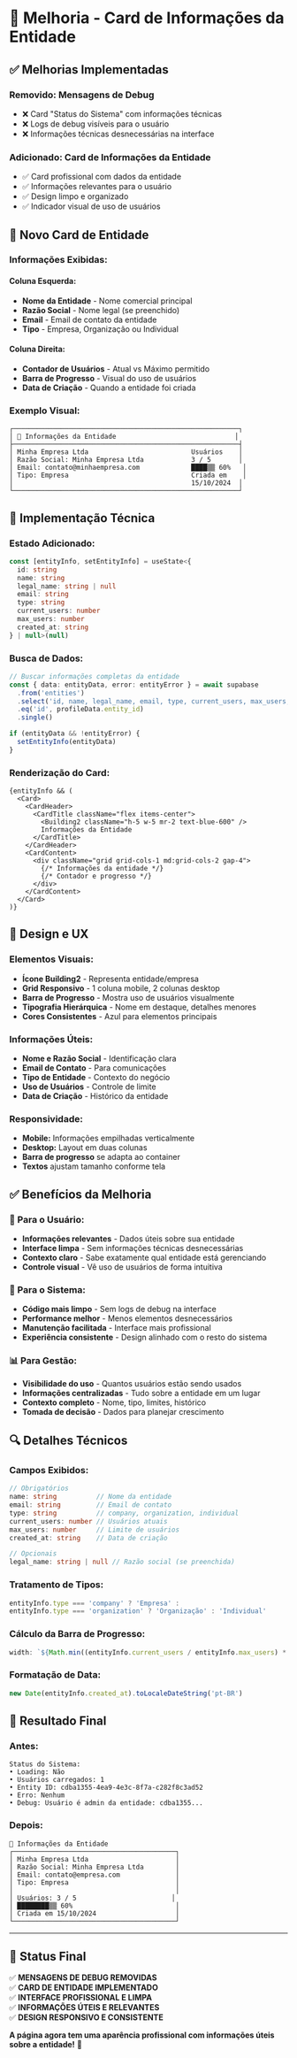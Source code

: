 # 🎨 Melhoria - Card de Informações da Entidade

## ✅ Melhorias Implementadas

### **Removido: Mensagens de Debug**
- ❌ Card "Status do Sistema" com informações técnicas
- ❌ Logs de debug visíveis para o usuário
- ❌ Informações técnicas desnecessárias na interface

### **Adicionado: Card de Informações da Entidade**
- ✅ Card profissional com dados da entidade
- ✅ Informações relevantes para o usuário
- ✅ Design limpo e organizado
- ✅ Indicador visual de uso de usuários

## 🎯 Novo Card de Entidade

### **Informações Exibidas:**

#### **Coluna Esquerda:**
- **Nome da Entidade** - Nome comercial principal
- **Razão Social** - Nome legal (se preenchido)
- **Email** - Email de contato da entidade
- **Tipo** - Empresa, Organização ou Individual

#### **Coluna Direita:**
- **Contador de Usuários** - Atual vs Máximo permitido
- **Barra de Progresso** - Visual do uso de usuários
- **Data de Criação** - Quando a entidade foi criada

### **Exemplo Visual:**
```
┌─────────────────────────────────────────────────────────┐
│ 🏢 Informações da Entidade                              │
├─────────────────────────────────────────────────────────┤
│ Minha Empresa Ltda                          Usuários    │
│ Razão Social: Minha Empresa Ltda            3 / 5       │
│ Email: contato@minhaempresa.com             ████▒▒ 60%   │
│ Tipo: Empresa                               Criada em    │
│                                             15/10/2024  │
└─────────────────────────────────────────────────────────┘
```

## 🔧 Implementação Técnica

### **Estado Adicionado:**
```typescript
const [entityInfo, setEntityInfo] = useState<{
  id: string
  name: string
  legal_name: string | null
  email: string
  type: string
  current_users: number
  max_users: number
  created_at: string
} | null>(null)
```

### **Busca de Dados:**
```typescript
// Buscar informações completas da entidade
const { data: entityData, error: entityError } = await supabase
  .from('entities')
  .select('id, name, legal_name, email, type, current_users, max_users, created_at')
  .eq('id', profileData.entity_id)
  .single()

if (entityData && !entityError) {
  setEntityInfo(entityData)
}
```

### **Renderização do Card:**
```tsx
{entityInfo && (
  <Card>
    <CardHeader>
      <CardTitle className="flex items-center">
        <Building2 className="h-5 w-5 mr-2 text-blue-600" />
        Informações da Entidade
      </CardTitle>
    </CardHeader>
    <CardContent>
      <div className="grid grid-cols-1 md:grid-cols-2 gap-4">
        {/* Informações da entidade */}
        {/* Contador e progresso */}
      </div>
    </CardContent>
  </Card>
)}
```

## 🎨 Design e UX

### **Elementos Visuais:**
- **Ícone Building2** - Representa entidade/empresa
- **Grid Responsivo** - 1 coluna mobile, 2 colunas desktop
- **Barra de Progresso** - Mostra uso de usuários visualmente
- **Tipografia Hierárquica** - Nome em destaque, detalhes menores
- **Cores Consistentes** - Azul para elementos principais

### **Informações Úteis:**
- **Nome e Razão Social** - Identificação clara
- **Email de Contato** - Para comunicações
- **Tipo de Entidade** - Contexto do negócio
- **Uso de Usuários** - Controle de limite
- **Data de Criação** - Histórico da entidade

### **Responsividade:**
- **Mobile:** Informações empilhadas verticalmente
- **Desktop:** Layout em duas colunas
- **Barra de progresso** se adapta ao container
- **Textos** ajustam tamanho conforme tela

## ✅ Benefícios da Melhoria

### **🎯 Para o Usuário:**
- **Informações relevantes** - Dados úteis sobre sua entidade
- **Interface limpa** - Sem informações técnicas desnecessárias
- **Contexto claro** - Sabe exatamente qual entidade está gerenciando
- **Controle visual** - Vê uso de usuários de forma intuitiva

### **🔧 Para o Sistema:**
- **Código mais limpo** - Sem logs de debug na interface
- **Performance melhor** - Menos elementos desnecessários
- **Manutenção facilitada** - Interface mais profissional
- **Experiência consistente** - Design alinhado com o resto do sistema

### **📊 Para Gestão:**
- **Visibilidade do uso** - Quantos usuários estão sendo usados
- **Informações centralizadas** - Tudo sobre a entidade em um lugar
- **Contexto completo** - Nome, tipo, limites, histórico
- **Tomada de decisão** - Dados para planejar crescimento

## 🔍 Detalhes Técnicos

### **Campos Exibidos:**
```typescript
// Obrigatórios
name: string          // Nome da entidade
email: string         // Email de contato
type: string          // company, organization, individual
current_users: number // Usuários atuais
max_users: number     // Limite de usuários
created_at: string    // Data de criação

// Opcionais
legal_name: string | null // Razão social (se preenchida)
```

### **Tratamento de Tipos:**
```typescript
entityInfo.type === 'company' ? 'Empresa' :
entityInfo.type === 'organization' ? 'Organização' : 'Individual'
```

### **Cálculo da Barra de Progresso:**
```typescript
width: `${Math.min((entityInfo.current_users / entityInfo.max_users) * 100, 100)}%`
```

### **Formatação de Data:**
```typescript
new Date(entityInfo.created_at).toLocaleDateString('pt-BR')
```

## 🎯 Resultado Final

### **Antes:**
```
Status do Sistema:
• Loading: Não
• Usuários carregados: 1
• Entity ID: cdba1355-4ea9-4e3c-8f7a-c282f8c3ad52
• Erro: Nenhum
• Debug: Usuário é admin da entidade: cdba1355...
```

### **Depois:**
```
🏢 Informações da Entidade
┌─────────────────────────────────────────┐
│ Minha Empresa Ltda                      │
│ Razão Social: Minha Empresa Ltda        │
│ Email: contato@empresa.com              │
│ Tipo: Empresa                           │
│                                         │
│ Usuários: 3 / 5                        │
│ ████████▒▒ 60%                          │
│ Criada em 15/10/2024                    │
└─────────────────────────────────────────┘
```

---

## 🎉 Status Final

✅ **MENSAGENS DE DEBUG REMOVIDAS**  
✅ **CARD DE ENTIDADE IMPLEMENTADO**  
✅ **INTERFACE PROFISSIONAL E LIMPA**  
✅ **INFORMAÇÕES ÚTEIS E RELEVANTES**  
✅ **DESIGN RESPONSIVO E CONSISTENTE**  

**A página agora tem uma aparência profissional com informações úteis sobre a entidade!** 🚀